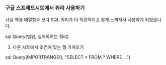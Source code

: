 
### 구글 스프레드시트에서 쿼리 사용하기

사실 엑셀 배열함수 보다 SQL 쿼리가 더 직관적이고 쉽게 느껴져서 사용하게 되었습니다. 

sql
Query(범위, 실해하려는 쿼리)

1. 다른 시트에서 조건에 맞는 행 가져오기

sql
Query(IMPORTRANGE(), 
"SELECT *
FROM ? 
WHERE ...")
